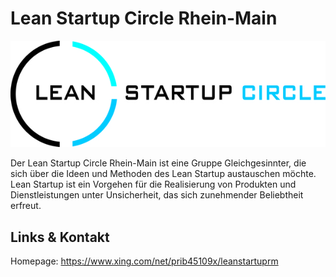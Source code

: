 # Lean Startup Circle Rhein-Main
![Lean Startup Circle Rhein-Main](./leanstartupcircle.logo.jpg)

Der Lean Startup Circle Rhein-Main ist eine Gruppe Gleichgesinnter, die sich über die Ideen und
Methoden des Lean Startup austauschen möchte. Lean Startup ist ein Vorgehen für die Realisierung von Produkten
und Dienstleistungen unter Unsicherheit, das sich zunehmender Beliebtheit erfreut.


## Links &amp; Kontakt

Homepage: <https://www.xing.com/net/prib45109x/leanstartuprm>











